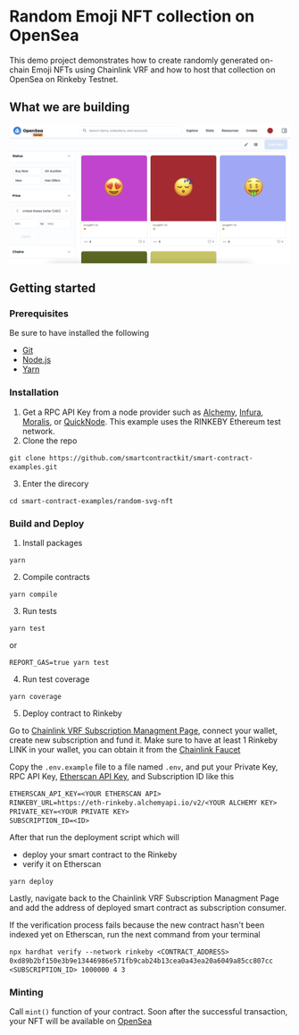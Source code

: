 # Random Emoji NFT collection on OpenSea

This demo project demonstrates how to create randomly generated on-chain Emoji NFTs using Chainlink VRF and how to host that collection on OpenSea on Rinkeby Testnet.

## What we are building

![demo](demo.png)

## Getting started

### Prerequisites

Be sure to have installed the following

- [Git](https://git-scm.com/book/en/v2/Getting-Started-Installing-Git)
- [Node.js](https://nodejs.org/en/download/)
- [Yarn](https://yarnpkg.com/getting-started/install)

### Installation

1. Get a RPC API Key from a node provider such as [Alchemy](https://www.alchemy.com/), [Infura](https://infura.io/), [Moralis](https://moralis.io/), or [QuickNode](https://www.quicknode.com/). This example uses the RINKEBY Ethereum test network.
2. Clone the repo

```
git clone https://github.com/smartcontractkit/smart-contract-examples.git
```

3. Enter the direcory

```
cd smart-contract-examples/random-svg-nft
```

### Build and Deploy

1. Install packages

```shell
yarn
```

2. Compile contracts

```shell
yarn compile
```

3. Run tests

```shell
yarn test
```

or

```shell
REPORT_GAS=true yarn test
```

4. Run test coverage

```shell
yarn coverage
```

5. Deploy contract to Rinkeby

Go to [Chainlink VRF Subscription Managment Page](https://vrf.chain.link/), connect your wallet, create new subscription and fund it. Make sure to have at least 1 Rinkeby LINK in your wallet, you can obtain it from the [Chainlink Faucet](https://faucets.chain.link/arbitrum-rinkeby)

Copy the `.env.example` file to a file named `.env`, and put your Private Key, RPC API Key, [Etherscan API Key](https://etherscan.io/apis), and Subscription ID like this

```shell
ETHERSCAN_API_KEY=<YOUR ETHERSCAN API>
RINKEBY_URL=https://eth-rinkeby.alchemyapi.io/v2/<YOUR ALCHEMY KEY>
PRIVATE_KEY=<YOUR PRIVATE KEY>
SUBSCRIPTION_ID=<ID>
```

After that run the deployment script which will

- deploy your smart contract to the Rinkeby
- verify it on Etherscan

```shell
yarn deploy
```

Lastly, navigate back to the Chainlink VRF Subscription Managment Page and add the address of deployed smart contract as subscription consumer.

If the verification process fails because the new contract hasn't been indexed yet on Etherscan, run the next command from your terminal

```shell
npx hardhat verify --network rinkeby <CONTRACT_ADDRESS> 0xd89b2bf150e3b9e13446986e571fb9cab24b13cea0a43ea20a6049a85cc807cc <SUBSCRIPTION_ID> 1000000 4 3
```

### Minting

Call `mint()` function of your contract. Soon after the successful transaction, your NFT will be available on [OpenSea](https://testnets.opensea.io/)
